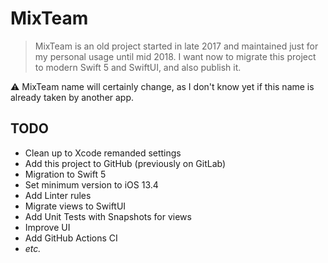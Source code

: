 # MixTeam

>MixTeam is an old project started in late 2017 and maintained just for my personal usage until mid 2018.
>I want now to migrate this project to modern Swift 5 and SwiftUI, and also publish it.

⚠️ MixTeam name will certainly change, as I don't know yet if this name is already taken by another app.

## TODO

* Clean up to Xcode remanded settings
* Add this project to GitHub (previously on GitLab)
* Migration to Swift 5
* Set minimum version to iOS 13.4
* Add Linter rules
* Migrate views to SwiftUI
* Add Unit Tests with Snapshots for views
* Improve UI
* Add GitHub Actions CI
* *etc.*
